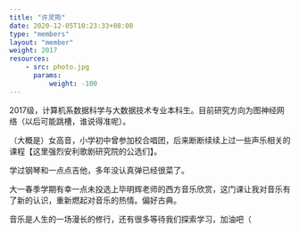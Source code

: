 ```yaml
---
title: "许灵筠"
date: 2020-12-05T10:23:33+08:00
type: "members"
layout: "member"
weight: 2017
resources:
    - src: photo.jpg
      params:
          weight: -100
---
```


2017级，计算机系数据科学与大数据技术专业本科生。目前研究方向为图神经网络（以后可能跳槽，谁说得准呢）。

（大概是）女高音，小学初中曾参加校合唱团，后来断断续续上过一些声乐相关的课程【这里强烈安利歌剧研究院的公选们】。

学过钢琴和一点点吉他，多年没认真弹已经很菜了。

大一春季学期有幸一点未投选上毕明辉老师的西方音乐欣赏，这门课让我对音乐有了新的认识，重新燃起对音乐的热情。偏好古典。

音乐是人生的一场漫长的修行，还有很多等待我们探索学习，加油吧（
